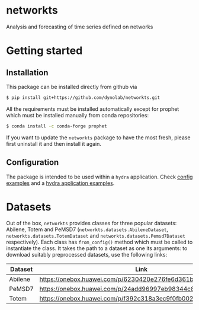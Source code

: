 # networkts
Analysis and forecasting of time series defined on networks

# Getting started

## Installation

This package can be installed directly from github via
```bash
$ pip install git+https://github.com/dynolab/networkts.git
```
All the requirements must be installed automatically except for prophet which must be installed manually from conda repositories:
```bash
$ conda install -c conda-forge prophet
```
If you want to update the `networkts` package to have the most fresh, please first uninstall it and then install it again.

## Configuration

The package is intended to be used within a `hydra` application. Check [config examples](/examples/config) and a [hydra application examples](/examples/hydra_applications).

# Datasets

Out of the box, `networkts` provides classes for three popular datasets: Abilene, Totem and PeMSD7 (`networkts.datasets.AbileneDataset`, `networkts.datasets.TotemDataset` and `networkts.datasets.Pemsd7Dataset` respectively). Each class has `from_config()` method which must be called to instantiate the class. It takes the path to a dataset as one its arguments: to download suitably preprocessed datasets, use the following links:

| Dataset | Link |
|---------|------|
| Abilene | https://onebox.huawei.com/p/6230420e276fe6d361b0d48966785736 |
| PeMSD7 | https://onebox.huawei.com/p/24add96997eb98344c8714c840ceafa9 |
| Totem | https://onebox.huawei.com/p/f392c318a3ec9f0fb002bc8bf0d16d75 |